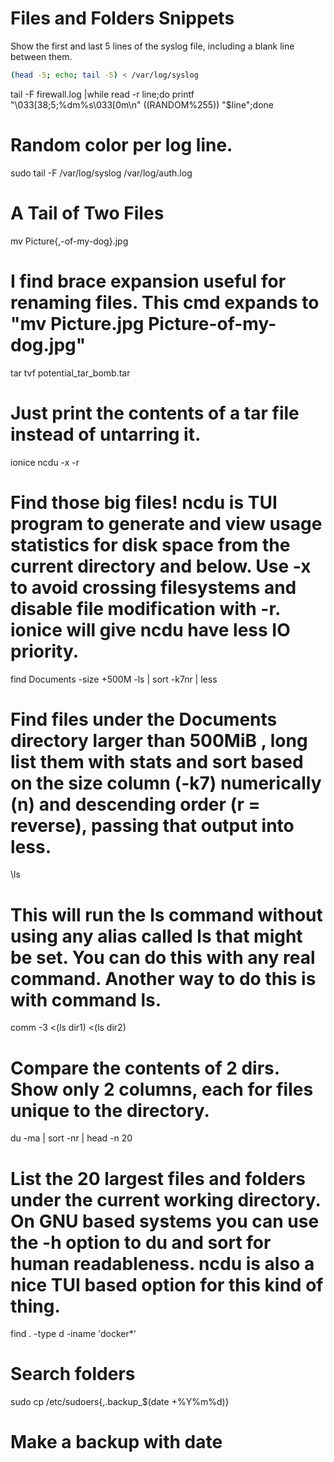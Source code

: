 # Files and Folders Snippets


Show the first and last 5 lines of the syslog file, including a blank line between them.
```bash
(head -5; echo; tail -5) < /var/log/syslog
```

tail -F firewall.log |while read -r line;do printf "\033[38;5;%dm%s\033[0m\n" $(($RANDOM%255)) "$line";done 
# Random color per log line.

sudo tail -F /var/log/syslog /var/log/auth.log 
# A Tail of Two Files

mv Picture{,-of-my-dog}.jpg 
# I find brace expansion useful for renaming files. This cmd expands to "mv Picture.jpg Picture-of-my-dog.jpg"

tar tvf potential_tar_bomb.tar 
# Just print the contents of a tar file instead of untarring it.

ionice ncdu -x -r 
# Find those big files! ncdu is TUI program to generate and view usage statistics for disk space from the current directory and below. Use -x to avoid crossing filesystems and disable file modification with -r. ionice will give ncdu have less IO priority.

find Documents -size +500M -ls | sort -k7nr | less 
#  Find files under the Documents directory larger than 500MiB , long list them with stats and sort based on the size column (-k7) numerically (n) and descending order (r = reverse), passing that output into less.

\ls 
#  This will run the ls command without using any alias called ls that might be set. You can do this with any real command. Another way to do this is with command ls.

comm -3 <(ls dir1) <(ls dir2) 
#  Compare the contents of 2 dirs. Show only 2 columns, each for files unique to the directory.

du -ma | sort -nr | head -n 20 
#  List the 20 largest files and folders under the current working directory. On GNU based systems you can use the -h option to du and sort for human readableness. ncdu is also a nice TUI based option for this kind of thing.

find . -type d -iname 'docker*'
# Search folders

sudo cp /etc/sudoers{,.backup_$(date +%Y%m%d)}
# Make a backup with date
